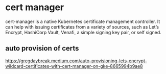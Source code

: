 # cert manager

cert-manager is a native Kubernetes certificate management controller. It can help with issuing certificates from a variety of sources, such as Let’s Encrypt, HashiCorp Vault, Venafi, a simple signing key pair, or self signed.

## auto provision of certs

https://gregdaybreak.medium.com/auto-provisioning-lets-encrypt-wildcard-certificates-with-cert-manager-on-gke-8665994b9ae8